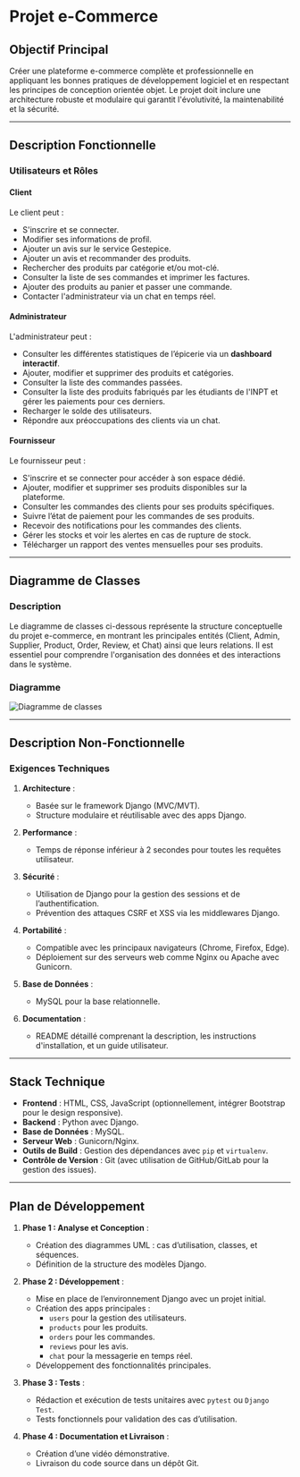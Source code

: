 # Projet e-Commerce

## Objectif Principal
Créer une plateforme e-commerce complète et professionnelle en appliquant les bonnes pratiques de développement logiciel et en respectant les principes de conception orientée objet. Le projet doit inclure une architecture robuste et modulaire qui garantit l'évolutivité, la maintenabilité et la sécurité.

---

## Description Fonctionnelle

### Utilisateurs et Rôles

#### **Client**
Le client peut :
- S'inscrire et se connecter.
- Modifier ses informations de profil.
- Ajouter un avis sur le service Gestepice.
- Ajouter un avis et recommander des produits.
- Rechercher des produits par catégorie et/ou mot-clé.
- Consulter la liste de ses commandes et imprimer les factures.
- Ajouter des produits au panier et passer une commande.
- Contacter l'administrateur via un chat en temps réel.

#### **Administrateur**
L'administrateur peut :
- Consulter les différentes statistiques de l’épicerie via un **dashboard interactif**.
- Ajouter, modifier et supprimer des produits et catégories.
- Consulter la liste des commandes passées.
- Consulter la liste des produits fabriqués par les étudiants de l'INPT et gérer les paiements pour ces derniers.
- Recharger le solde des utilisateurs.
- Répondre aux préoccupations des clients via un chat.

#### **Fournisseur**
Le fournisseur peut :
- S'inscrire et se connecter pour accéder à son espace dédié.
- Ajouter, modifier et supprimer ses produits disponibles sur la plateforme.
- Consulter les commandes des clients pour ses produits spécifiques.
- Suivre l’état de paiement pour les commandes de ses produits.
- Recevoir des notifications pour les commandes des clients.
- Gérer les stocks et voir les alertes en cas de rupture de stock.
- Télécharger un rapport des ventes mensuelles pour ses produits.

---

## Diagramme de Classes

### Description
Le diagramme de classes ci-dessous représente la structure conceptuelle du projet e-commerce, en montrant les principales entités (Client, Admin, Supplier, Product, Order, Review, et Chat) ainsi que leurs relations. Il est essentiel pour comprendre l'organisation des données et des interactions dans le système.

### Diagramme
![Diagramme de classes](https://www.plantuml.com/plantuml/png/jPN1RiCs38RlUGeZbsqOUkWr68eEtMaOrc5z086Lc9YOB7aadI0OzkwpOyQ9DNNe3iqXW7xzfibF5Fqi2gn35pVVD3_XdX8sscBp4WcJDZw2oERoVvN-sZJZx_k6mgwXfBOQ13b1Xxj6b2aTJEv1v9Gv539sGB6qSjvJHDUJru7BG2GE1cqnANbG70E-vnnja_50eiZVVcT2p0TAoshe0oWwUy4YGmYEyKXuMYH1ODzEpZ1ubKMVJ2vpGBvfFLDIH-cOoQ-3QdOUM6_E21xdnnVDjw3kHDew2DqbrxytwnFuST9N1p0hNyK_WBJl6JYu00gxvkUtrr-hE3j8SC05KgbxK3na9gpXApJH8M3IVySQ1OyYDmESEqnt1iQH88-lUuS8oUFTXlGvpOSmCfOAsRUXxoCXh-0kubVnfNJ4f9dFk-ON4ltXjxdcfy_riC5TWlmdMsNmVrIP8HtHfQoq9mzAETrsGpwbc24uWOZY6FlCMg5dUQ_WNRKwkmgtWEAP-Yc3aYYJ7ztxc45D4irZENyEa9JqV1_PUkrSn9XljHZeto-hfxiBQkrM3eXI3XXn9PSeNZcikyYKEWP_cPzkBLfmgJU5PeNeeCj3qf89w215tPuH58E3qJnLfDIXRHqm8O_ITM1LgfavhSenwN_NKweCEcQvUZXtKtD-fe0opvSMLjqt2_KS1LD0BhAnUr3A7Oh0eUnKmQG5q2MoiqVA6sPw2PanpdUkfLuszZdTFcwRXuTcsq4wRwr_TlCdGpRpScsn5XbDFYS5IlLGTdQZxSIaOonRs-xaUxmFnZ2Pva_C1o-q8LHtMGwxPJBBTJJNxIrCPflMuZJNgp0V9LAwP6Xp-cCgFUSZXS9PGJpHA4tbQ-qyPJqoDy-Omj35Vm00)

---

## Description Non-Fonctionnelle

### Exigences Techniques
1. **Architecture** :
   - Basée sur le framework Django (MVC/MVT).
   - Structure modulaire et réutilisable avec des apps Django.

2. **Performance** :
   - Temps de réponse inférieur à 2 secondes pour toutes les requêtes utilisateur.

3. **Sécurité** :
   - Utilisation de Django pour la gestion des sessions et de l’authentification.
   - Prévention des attaques CSRF et XSS via les middlewares Django.

4. **Portabilité** :
   - Compatible avec les principaux navigateurs (Chrome, Firefox, Edge).
   - Déploiement sur des serveurs web comme Nginx ou Apache avec Gunicorn.

5. **Base de Données** :
   - MySQL pour la base relationnelle.

6. **Documentation** :
   - README détaillé comprenant la description, les instructions d'installation, et un guide utilisateur.

---

## Stack Technique

- **Frontend** : HTML, CSS, JavaScript (optionnellement, intégrer Bootstrap pour le design responsive).
- **Backend** : Python avec Django.
- **Base de Données** : MySQL.
- **Serveur Web** : Gunicorn/Nginx.
- **Outils de Build** : Gestion des dépendances avec `pip` et `virtualenv`.
- **Contrôle de Version** : Git (avec utilisation de GitHub/GitLab pour la gestion des issues).

---

## Plan de Développement

1. **Phase 1 : Analyse et Conception** :
   - Création des diagrammes UML : cas d’utilisation, classes, et séquences.
   - Définition de la structure des modèles Django.

2. **Phase 2 : Développement** :
   - Mise en place de l’environnement Django avec un projet initial.
   - Création des apps principales :
     - `users` pour la gestion des utilisateurs.
     - `products` pour les produits.
     - `orders` pour les commandes.
     - `reviews` pour les avis.
     - `chat` pour la messagerie en temps réel.
   - Développement des fonctionnalités principales.

3. **Phase 3 : Tests** :
   - Rédaction et exécution de tests unitaires avec `pytest` ou `Django Test`.
   - Tests fonctionnels pour validation des cas d’utilisation.

4. **Phase 4 : Documentation et Livraison** :
   - Création d’une vidéo démonstrative.
   - Livraison du code source dans un dépôt Git.


